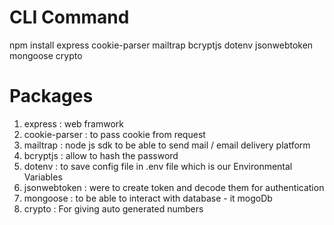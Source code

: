 # CLI Command

npm install express cookie-parser mailtrap bcryptjs dotenv jsonwebtoken mongoose crypto

# Packages

1. express : web framwork
2. cookie-parser : to pass cookie from request
3. mailtrap : node js sdk to be able to send mail / email delivery platform
4. bcryptjs : allow to hash the password
5. dotenv : to save config file in .env file which is our Environmental Variables
6. jsonwebtoken : were to create token and decode them for authentication
7. mongoose : to be able to interact with database - it mogoDb
8. crypto : For giving auto generated numbers
